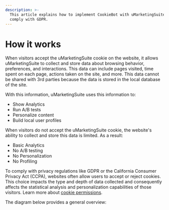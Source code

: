 ```yaml
---
description: >-
  This article explains how to implement CookieBot with uMarketingSuite to
  comply with GDPR.
---
```


# How it works

When visitors accept the uMarketingSuite cookie on the website, it allows uMarketingSuite to collect and store data about browsing behavior, preferences, and interactions. This data can include pages visited, time spent on each page, actions taken on the site, and more. This data cannot be shared with 3rd parties because the data is stored in the local database of the site.

With this information, uMarketingSuite uses this information to:

* Show Analytics
* Run A/B tests
* Personalize content
* Build local user profiles

When visitors do not accept the uMarketingSuite cookie, the website's ability to collect and store this data is limited. As a result:

* Basic Analytics
* No A/B testing
* No Personalization
* No Profiling

To comply with privacy regulations like GDPR or the California Consumer Privacy Act (CCPA), websites often allow users to accept or reject cookies. This choice impacts the type and depth of data collected and consequently affects the statistical analysis and personalization capabilities of those visitors. Learn more about [cookie permissions](../../../the-umarketingsuite-broad-overview/the-umarketingsuite-cookie/module-permissions/).

The diagram below provides a general overview:

![]()
